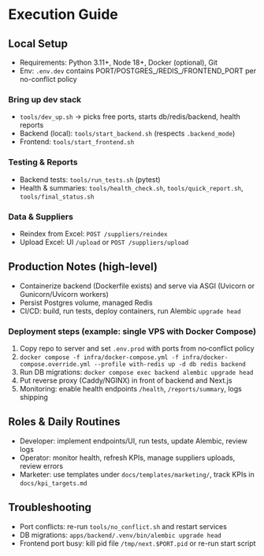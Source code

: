 # Execution Guide

## Local Setup
- Requirements: Python 3.11+, Node 18+, Docker (optional), Git
- Env: `.env.dev` contains PORT/POSTGRES_/REDIS_/FRONTEND_PORT per no-conflict policy

### Bring up dev stack
- `tools/dev_up.sh` → picks free ports, starts db/redis/backend, health reports
- Backend (local): `tools/start_backend.sh` (respects `.backend_mode`)
- Frontend: `tools/start_frontend.sh`

### Testing & Reports
- Backend tests: `tools/run_tests.sh` (pytest)
- Health & summaries: `tools/health_check.sh`, `tools/quick_report.sh`, `tools/final_status.sh`

### Data & Suppliers
- Reindex from Excel: `POST /suppliers/reindex`
- Upload Excel: UI `/upload` or `POST /suppliers/upload`

## Production Notes (high-level)
- Containerize backend (Dockerfile exists) and serve via ASGI (Uvicorn or Gunicorn/Uvicorn workers)
- Persist Postgres volume, managed Redis
- CI/CD: build, run tests, deploy containers, run Alembic `upgrade head`

### Deployment steps (example: single VPS with Docker Compose)
1) Copy repo to server and set `.env.prod` with ports from no‑conflict policy
2) `docker compose -f infra/docker-compose.yml -f infra/docker-compose.override.yml --profile with-redis up -d db redis backend`
3) Run DB migrations: `docker compose exec backend alembic upgrade head`
4) Put reverse proxy (Caddy/NGINX) in front of backend and Next.js
5) Monitoring: enable health endpoints `/health`, `/reports/summary`, logs shipping

## Roles & Daily Routines
- Developer: implement endpoints/UI, run tests, update Alembic, review logs
- Operator: monitor health, refresh KPIs, manage suppliers uploads, review errors
- Marketer: use templates under `docs/templates/marketing/`, track KPIs in `docs/kpi_targets.md`

## Troubleshooting
- Port conflicts: re-run `tools/no_conflict.sh` and restart services
- DB migrations: `apps/backend/.venv/bin/alembic upgrade head`
- Frontend port busy: kill pid file `/tmp/next.$PORT.pid` or re-run start script
